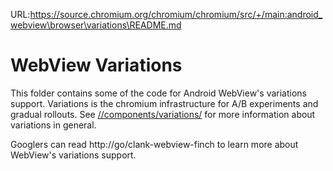 URL:https://source.chromium.org/chromium/chromium/src/+/main:android_webview\browser\variations\README.md
# WebView Variations

This folder contains some of the code for Android WebView's variations support.
Variations is the chromium infrastructure for A/B experiments and gradual
rollouts. See [//components/variations/](/components/variations/) for more
information about variations in general.

Googlers can read http://go/clank-webview-finch to learn more about WebView's
variations support.
